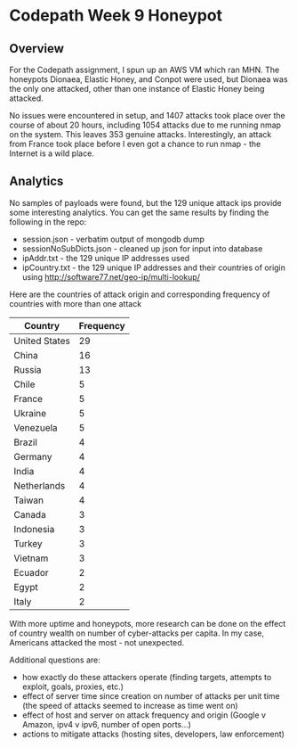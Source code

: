 # Codepath Week 9 Honeypot

## Overview
For the Codepath assignment, I spun up an AWS VM which ran MHN.  The honeypots Dionaea, Elastic Honey, and Conpot were used, but Dionaea was the only one attacked, other than one instance of Elastic Honey being attacked.

No issues were encountered in setup, and 1407 attacks took place over the course of about 20 hours, including 1054 attacks due to me running nmap on the system. This leaves 353 genuine attacks.  Interestingly, an attack from France took place before I even got a chance to run nmap - the Internet is a wild place.

## Analytics
No samples of payloads were found, but the 129 unique attack ips provide some interesting analytics.  You can get the same results by finding the following in the repo:
* session.json - verbatim output of mongodb dump
* sessionNoSubDicts.json - cleaned up json for input into database
* ipAddr.txt - the 129 unique IP addresses used
* ipCountry.txt - the 129 unique IP addresses and their countries of origin using http://software77.net/geo-ip/multi-lookup/

Here are the countries of attack origin and corresponding frequency of countries with more than one attack

| Country       | Frequency |
|---------------|-----------|
| United States |        29 |
| China         |        16 |
| Russia        |        13 |
| Chile         |         5 |
| France        |         5 |
| Ukraine       |         5 |
| Venezuela     |         5 |
| Brazil        |         4 |
| Germany       |         4 |
| India         |         4 |
| Netherlands   |         4 |
| Taiwan        |         4 |
| Canada        |         3 |
| Indonesia     |         3 |
| Turkey        |         3 |
| Vietnam       |         3 |
| Ecuador       |         2 |
| Egypt         |         2 |
| Italy         |         2 |

With more uptime and honeypots, more research can be done on the effect of country wealth on number of cyber-attacks per capita.  In my case, Americans attacked the most - not unexpected.

Additional questions are:
* how exactly do these attackers operate (finding targets, attempts to exploit, goals, proxies, etc.)
* effect of server time since creation on number of attacks per unit time (the speed of attacks seemed to increase as time went on)
* effect of host and server on attack frequency and origin (Google v Amazon, ipv4 v ipv6, number of open ports...)
* actions to mitigate attacks (hosting sites, developers, law enforcement)
